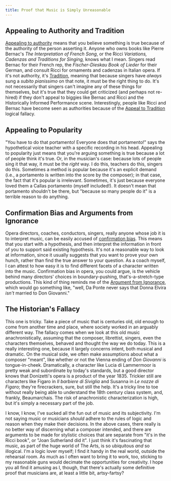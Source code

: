 ```yaml
---
title: Proof that Music is Simply Unreasonable
---
```


<h2>Appealing to Authority and Tradition</h2>
<p>
	<a href="http://en.wikipedia.org/wiki/Argument_from_authority" target="_blank" data-mce-href="http://en.wikipedia.org/wiki/Argument_from_authority">Appealing to authority</a> means that you believe something is true because of the authority of the person asserting it. Anyone who owns books like Pierre Bernac's <em>The Interpretation of French Song</em>, or the Ricci <em>Variations, Cadenzas and Traditions for Singing,</em> knows what I mean. Singers read Bernac for their French rep, the <em>Fischer-Dieskau Book of Lieder</em> for their German, and consult Ricci for ornaments and cadenzas in Italian opera. If it's not authority, it's <a href="http://en.wikipedia.org/wiki/Appeal_to_tradition" target="_blank" data-mce-href="http://en.wikipedia.org/wiki/Appeal_to_tradition">Tradition</a>, meaning that because singers have <em>always</em> sung a <em>subito pianissimo</em> on that note, it must be the right thing to do. It's not necessarily that singers can't imagine any of these things for themselves, but it's true that they could get criticized (and perhaps not re-hired) if they don't appeal to biggies like Bernac and Ricci and the Historically Informed Performance scene. Interestingly, people like Ricci and Bernac have become seen as authorities because of the <a href="http://en.wikipedia.org/wiki/Appeal_to_tradition" target="_blank" data-mce-href="http://en.wikipedia.org/wiki/Appeal_to_tradition">Appeal to Tradition</a> logical fallacy.
</p>
<h2>Appealing to Popularity</h2>
<p>
	"You have to do that portamento! Everyone does that portamento!" says the hypothetical voice teacher with a specific recording in his head. Appealing to popularity just means that you're arguing something is true because a lot of people think it's true. Or, in the musician's case: because lots of people sing it that way, it must be the <em>right</em> way. I do this, teachers do this, singers do this. Sometimes a method is popular because it's an explicit demand (i.e., a portamento is written into the score by the composer); in that case, the fact that it's popular is irrelevant. Sometimes, it's just because everyone loved them a Callas portamento (myself included!). It doesn't mean that portamento shouldn't be there, but "because so many people do it" is a terrible reason to do anything.
</p>
<h2>Confirmation Bias and Arguments from Ignorance</h2>
<p>
	Opera directors, coaches, conductors, singers, really anyone whose job it is to interpret music, can be easily accused of <a href="http://en.wikipedia.org/wiki/Confirmation_bias" target="_blank" data-mce-href="http://en.wikipedia.org/wiki/Confirmation_bias">confirmation bias</a>. This means that you start with a hypothesis, and then interpret the information in front of you to support said existing hypothesis. It's not a reasonable way to look at information, since it usually suggests that you want to prove your own hunch, rather than find the true answer to your question. As a coach myself, I can attest to how easy it is to find different facets of a character written into the music. Confirmation bias in opera, you could argue, is the vehicle behind many directors' choices in boundary-pushing, that's-a-stretch-type productions. This kind of thing reminds me of the <a href="http://en.wikipedia.org/wiki/Argument_from_ignorance" target="_blank" data-mce-href="http://en.wikipedia.org/wiki/Argument_from_ignorance">Argument from Ignorance</a>, which would go something like, "well, Da Ponte never says that Donna Elvira <em>isn't</em> married to Don Giovanni."
</p>
<h2>The Historian's Fallacy</h2>
<p>
	This one is tricky. Take a piece of music that is centuries old, old enough to come from another time and place, where society worked in an arguably different way. The fallacy comes when we look at this old music anachronistically, assuming that the composer, librettist, singers, even the characters themselves, behaved and thought the way we do today. This is a really interesting one, because it largely concerns intent, both musical and dramatic. On the musical side, we often make assumptions about what a composer "meant", like whether or not the Vienna ending of <em>Don Giovanni</em> is tongue-in-cheek. Dramatically, a character like Lucia di Lammermoor is pretty weak and subordinate by today's standards, but a good director knows that Donizetti's opera is a product of the year 1835. Trickier still are characters like Figaro in <em>Il barbiere di Siviglia</em> and Susanna in <em>Le nozze di Figaro</em>; they're firecrackers, sure, but still the help. It's a tricky line to toe without really being able to understand the 18th century class system, and, frankly, Beaumarchais. The risk of anachronistic characterization is high, but it's simply a necessary part of the job.
</p>
<p>
	I know, I know, I've sucked all the fun out of music and its subjectivity. I'm not saying music or musicians <em>should</em> adhere to the rules of logic and reason when they make their decisions. In the above cases, there really is no better way of discerning what a composer intended, and there are arguments to be made for stylistic choices that are separate from "it's in the Ricci book", or "Joan Sutherland did it". I just think it's fascinating that music, as part of the huge world of The Arts, is so ubiquitous <em>and</em> so illogical. I'm a logic lover myself; I find it handy in the real world, outside the rehearsal room. As much as I often want to bring it to work, too, sticking to my reasonable guns would decimate the opportunities for creativity. I hope you all find it amusing as I, though, that there's actually some definitive proof that musicians are, at least a little bit, artsy-fartsy?
</p>
